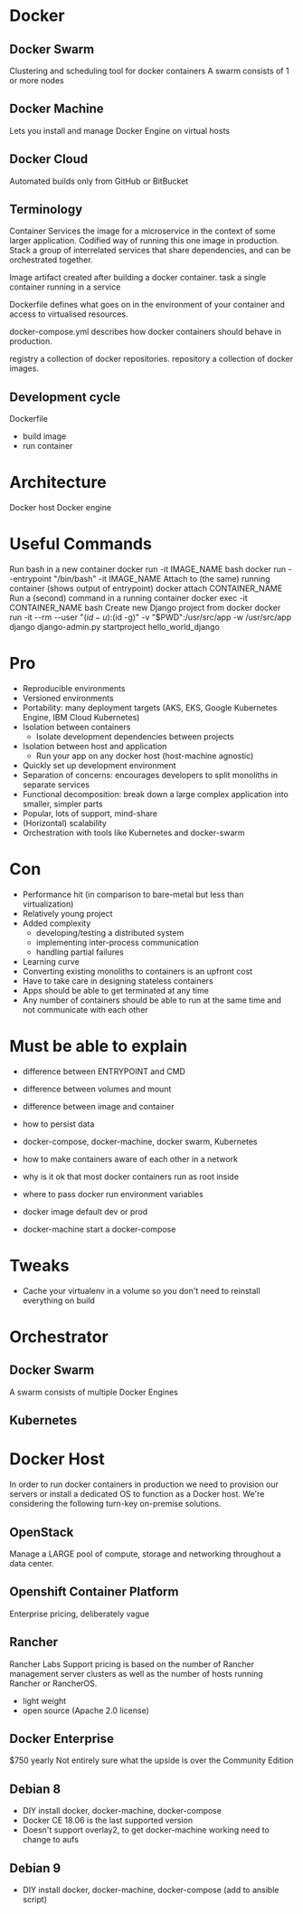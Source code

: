 Docker
======


Docker Swarm
------------
Clustering and scheduling tool for docker containers
A swarm consists of 1 or more nodes

Docker Machine
--------------
Lets you install and manage Docker Engine on virtual hosts

Docker Cloud
------------
Automated builds only from GitHub or BitBucket


Terminology
-----------
Container
Services              the image for a microservice in the context of some larger application. Codified way of running this one image in production.
Stack                 a group of interrelated services that share dependencies, and can be orchestrated together.

Image                 artifact created after building a docker container.
task                  a single container running in a service

Dockerfile            defines what goes on in the environment of your container and access to virtualised resources.

docker-compose.yml    describes how docker containers should behave in production.

registry              a collection of docker repositories.
repository            a collection of docker images.


Development cycle
-----------------
Dockerfile
- build
image
- run
container


Architecture
============
Docker host
Docker engine


Useful Commands
===============
Run bash in a new container
  docker run -it IMAGE_NAME bash
  docker run --entrypoint "/bin/bash" -it IMAGE_NAME
Attach to (the same) running container (shows output of entrypoint)
  docker attach CONTAINER_NAME
Run a (second) command in a running container
  docker exec -it CONTAINER_NAME bash
Create new Django project from docker
  docker run -it --rm --user "$(id -u):$(id -g)" -v "$PWD":/usr/src/app -w /usr/src/app django django-admin.py startproject hello_world_django


Pro
===
- Reproducible environments
- Versioned environments
- Portability: many deployment targets (AKS, EKS, Google Kubernetes Engine, IBM Cloud Kubernetes) 
- Isolation between containers
  - Isolate development dependencies between projects
- Isolation between host and application
  - Run your app on any docker host (host-machine agnostic)
- Quickly set up development environment
- Separation of concerns: encourages developers to split monoliths in separate services 
- Functional decomposition: break down a large complex application into smaller, simpler parts
- Popular, lots of support, mind-share
- (Horizontal) scalability 
- Orchestration with tools like Kubernetes and docker-swarm 


Con
===
- Performance hit (in comparison to bare-metal but less than virtualization) 
- Relatively young project 
- Added complexity
  - developing/testing a distributed system
  - implementing inter-process communication
  - handling partial failures
- Learning curve 
- Converting existing monoliths to containers is an upfront cost
- Have to take care in designing stateless containers
- Apps should be able to get terminated at any time
- Any number of containers should be able to run at the same time and not communicate with each other


Must be able to explain
=======================
- difference between ENTRYPOINT and CMD
- difference between volumes and mount
- difference between image and container
- how to persist data
- docker-compose, docker-machine, docker swarm, Kubernetes
- how to make containers aware of each other in a network
- why is it ok that most docker containers run as root inside

- where to pass docker run environment variables
- docker image default dev or prod
- docker-machine start a docker-compose

Tweaks
======
- Cache your virtualenv in a volume so you don't need to reinstall everything on build


Orchestrator
============

Docker Swarm
------------
A swarm consists of multiple Docker Engines

Kubernetes
----------

Docker Host
===========
In order to run docker containers in production we need to provision our servers or install a dedicated OS to function as a Docker host.
We're considering the following turn-key on-premise solutions.


OpenStack
---------
Manage a LARGE pool of compute, storage and networking throughout a data center.

Openshift Container Platform
----------------------------
Enterprise pricing, deliberately vague

Rancher
-------
Rancher Labs Support pricing is based on the number of Rancher management server clusters as well as the number of hosts running Rancher or RancherOS.
- light weight
- open source (Apache 2.0 license)

Docker Enterprise
-----------------
$750 yearly
Not entirely sure what the upside is over the Community Edition

Debian 8
--------
- DIY install docker, docker-machine, docker-compose
- Docker CE 18.06 is the last  supported version
- Doesn't support overlay2, to get docker-machine working need to change to aufs

Debian 9
--------
- DIY install docker, docker-machine, docker-compose (add to ansible script)
